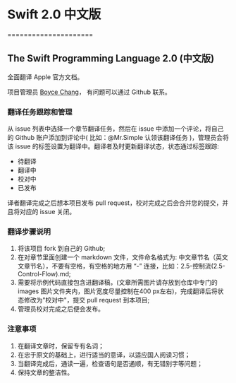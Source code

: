 # Swift 2.0 中文版
=====================


## The Swift Programming Language 2.0 (中文版)

全面翻译 Apple 官方文档。

项目管理员 [Boyce Chang](https://github.com/boycechang/)， 有问题可以通过 Github 联系。



### 翻译任务跟踪和管理

从 issue 列表中选择一个章节翻译任务，然后在 issue 中添加一个评论，将自己的 Github 账户添加到评论中( 比如：@Mr.Simple 认领该翻译任务 )，管理员会将该 issue 的标签设置为翻译中。翻译者及时更新翻译状态，状态通过标签跟踪:

* 待翻译
* 翻译中
* 校对中
* 已发布

译者翻译完成之后想本项目发布 pull request，校对完成之后会合并您的提交，并且将对应的 issue 关闭。



### 翻译步骤说明

1. 将该项目 fork 到自己的 Github;
2. 在对章节里面创建一个 markdown 文件，文件命名格式为: 中文章节名（英文文章节名），不要有空格，有空格的地方用 “-” 连接，比如：2.5-控制流(2.5-Control-Flow).md;
3. 需要将示例代码直接包含进翻译稿，(文章所需图片请存放到仓库中专门的 images 图片文件夹内，图片宽度尽量控制在400 px左右)，完成翻译后将状态修改为"校对中"，提交 pull request 到本项目;
4. 管理员校对完成之后便会发布。  



### 注意事项

1. 在翻译文章时，保留专有名词；
2. 在忠于原文的基础上，进行适当的意译，以适应国人阅读习惯；
3. 当翻译完成后，通读一遍，检查语句是否通顺，有无错别字等问题；
4. 保持文章的整洁性。
